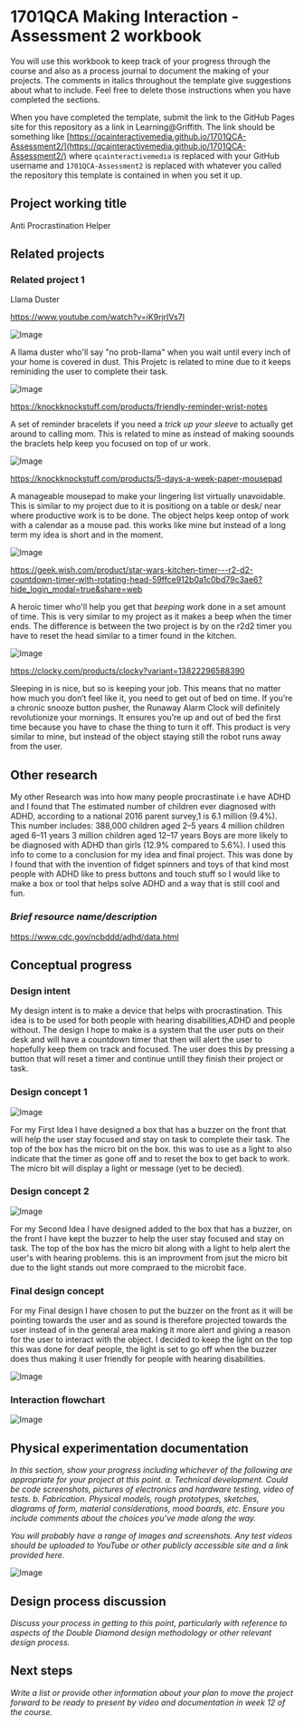 # 1701QCA Making Interaction - Assessment 2 workbook

You will use this workbook to keep track of your progress through the course and also as a process journal to document the making of your projects. The comments in italics throughout the template give suggestions about what to include. Feel free to delete those instructions when you have completed the sections.

When you have completed the template, submit the link to the GitHub Pages site for this repository as a link in Learning@Griffith. The link should be something like [https://qcainteractivemedia.github.io/1701QCA-Assessment2/](https://qcainteractivemedia.github.io/1701QCA-Assessment2/) where `qcainteractivemedia` is replaced with your GitHub username and `1701QCA-Assessment2` is replaced with whatever you called the repository this template is contained in when you set it up.

## Project working title ##

Anti Procrastination Helper

## Related projects ##

### Related project 1 ###
Llama Duster

https://www.youtube.com/watch?v=iK9rjrIVs7I

![Image](sub-buzz-2381-1507657169-1.webp)

 A llama duster who'll say "no prob-llama" when you wait until every inch of your home is covered in dust. This Projetc is related to mine due to it keeps reminiding the user to complete their task.


![Image](sub-buzz-2409-1507671455-3.webp)

https://knockknockstuff.com/products/friendly-reminder-wrist-notes

 A set of reminder bracelets if you need a *trick up your sleeve* to actually get around to calling mom. This is related to mine as instead of making soounds the braclets help keep you focused on top of ur work.

![Image](sub-buzz-28819-1507654715-2.webp)

https://knockknockstuff.com/products/5-days-a-week-paper-mousepad

A manageable mousepad to make your lingering list virtually unavoidable. This is similar to my project due to it is positiong on a table or desk/ near where productive work is to be done. The object helps keep ontop of work with a calendar as a mouse pad. this works like mine but instead of a long term my idea is short and in the moment.

![Image](59ffce912b0a1c0bd79c3ae6-large.jpg)

https://geek.wish.com/product/star-wars-kitchen-timer---r2-d2-countdown-timer-with-rotating-head-59ffce912b0a1c0bd79c3ae6?hide_login_modal=true&share=web

A heroic timer who'll help you get that *beeping* work done in a set amount of time. This is very similar to my project as it makes a beep when the timer ends. The difference is between the two project is by on the r2d2 timer you have to reset the head similar to a timer found in the kitchen.

![Image](71AAFNjxiZL._AC_SL1500_.jpg)

https://clocky.com/products/clocky?variant=13822296588390

Sleeping in is nice, but so is keeping your job. This means that no matter how much you don’t feel like it, you need to get out of bed on time. If you’re a chronic snooze button pusher, the Runaway Alarm Clock will definitely revolutionize your mornings. It ensures you’re up and out of bed the first time because you have to chase the thing to turn it off. This product is very similar to mine, but instead of the object staying still the robot runs away from the user.



## Other research ##
My other Research was into how many people procrastinate i.e have ADHD and I found that The estimated number of children ever diagnosed with ADHD, according to a national 2016 parent survey,1 is 6.1 million (9.4%). This number includes:
388,000 children aged 2–5 years
4 million children aged 6–11 years
3 million children aged 12–17 years
Boys are more likely to be diagnosed with ADHD than girls (12.9% compared to 5.6%). I used this info to come to a conclusion for my idea and final project. This was done by I found that with the invention of fidget spinners and toys of that kind most people with ADHD like to press buttons and touch stuff so I would like to make a box or tool that helps solve ADHD and a way that is still cool and fun.

### *Brief resource name/description* ###

https://www.cdc.gov/ncbddd/adhd/data.html

## Conceptual progress ##

### Design intent ###
My design intent is to make a device that helps with procrastination. This idea is to be used for both people with hearing disabilities,ADHD and people without. The design I hope to make is a system that the user puts on their desk and will have a countdown timer that then will alert the user to hopefully keep them on track and focused. The user does this by pressing a button that will reset a timer and continue untill they finish their project or task.
### Design concept 1 ###

![Image](first.png)

For my First Idea I have designed a box that has a buzzer on the front that will help the user stay focused and stay on task to complete their task. The top of the box has the micro bit on the box. this was to use as a light to also indicate that the timer as gone off and to reset the box to get back to work. The micro bit will display a light or message (yet to be decied).


### Design concept 2 ###

![Image](2nd.png)

For my Second Idea I have designed added to the box that has a buzzer, on the front I have kept the buzzer to help the user stay focused and stay on task. The top of the box has the micro bit along with a light to help alert the user's with hearing problems. this is an improvment from jsut the micro bit due to the light stands out more compraed to the microbit face.

### Final design concept ###
For my Final design I have chosen to put the buzzer on the front as it will be pointing towards the user and as sound is therefore projected towards the user instead of in the general area making it more alert and giving a reason for the user to interact with the object. I decided to keep the light on the top this was done for deaf people, the light is set to go off when the buzzer does thus making it user friendly for people with hearing disabilities.

![Image](final.png)

### Interaction flowchart ###

![Image](flowchart.png)


## Physical experimentation documentation ##

*In this section, show your progress including whichever of the following are appropriate for your project at this point.
a.	Technical development. Could be code screenshots, pictures of electronics and hardware testing, video of tests. 
b.	Fabrication. Physical models, rough prototypes, sketches, diagrams of form, material considerations, mood boards, etc.
Ensure you include comments about the choices you've made along the way.*

*You will probably have a range of images and screenshots. Any test videos should be uploaded to YouTube or other publicly accessible site and a link provided here.*

![Image](missingimage.png)

## Design process discussion ##
*Discuss your process in getting to this point, particularly with reference to aspects of the Double Diamond design methodology or other relevant design process.*

## Next steps ##
*Write a list or provide other information about your plan to move the project forward to be ready to present by video and documentation in week 12 of the course.*
